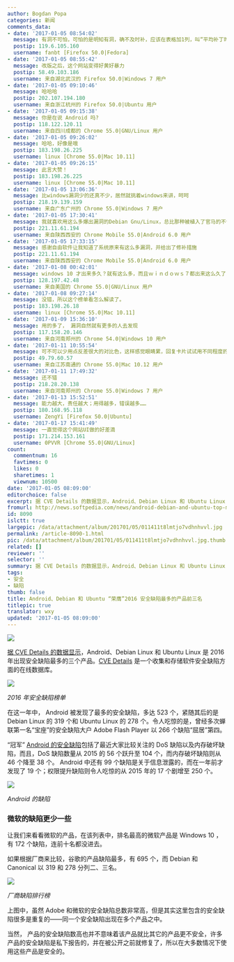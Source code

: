 ```yaml
---
author: Bogdan Popa
categories: 新闻
comments_data:
- date: '2017-01-05 08:54:02'
  message: 有洞不可怕，可怕的是明知有洞，确不及时补，应该在表格加1列，叫“平均补丁时间”……
  postip: 119.6.105.160
  username: fanbt [Firefox 50.0|Fedora]
- date: '2017-01-05 08:55:42'
  message: 改版之后，这个网站变得好黄好暴力
  postip: 58.49.103.186
  username: 来自湖北武汉的 Firefox 50.0|Windows 7 用户
- date: '2017-01-05 09:10:46'
  message: 哈哈哈
  postip: 202.107.194.180
  username: 来自浙江杭州的 Firefox 50.0|Ubuntu 用户
- date: '2017-01-05 09:15:38'
  message: 你是在说 Android 吗?
  postip: 118.122.120.11
  username: 来自四川成都的 Chrome 55.0|GNU/Linux 用户
- date: '2017-01-05 09:26:02'
  message: 哈哈，好像是哦
  postip: 183.198.26.225
  username: linux [Chrome 55.0|Mac 10.11]
- date: '2017-01-05 09:26:15'
  message: 此言大赞！
  postip: 183.198.26.225
  username: linux [Chrome 55.0|Mac 10.11]
- date: '2017-01-05 13:06:36'
  message: 比windows漏洞少的还真不少，居然就挑着windows来讲，呵呵
  postip: 218.19.139.159
  username: 来自广东广州的 Chrome 55.0|Windows 7 用户
- date: '2017-01-05 17:30:41'
  message: 我就喜欢用这么多爆出漏洞的Debian Gnu/Linux，总比那种被植入了官马的不告诉你有漏洞的系统好一点点
  postip: 221.11.61.194
  username: 来自陕西西安的 Chrome Mobile 55.0|Android 6.0 用户
- date: '2017-01-05 17:33:15'
  message: 感谢自由软件让我知道了系统原来有这么多漏洞，并给出了修补措施
  postip: 221.11.61.194
  username: 来自陕西西安的 Chrome Mobile 55.0|Android 6.0 用户
- date: '2017-01-08 00:42:01'
  message: windows 10 才出来多久？就有这么多，而且ｗｉｎｄｏｗｓ７都出来这么久了，还有这么多漏洞．你能说它比linux或者安卓安全？
  postip: 128.197.42.48
  username: 来自美国的 Chrome 55.0|GNU/Linux 用户
- date: '2017-01-08 09:27:14'
  message: 没错，所以这个榜单看怎么解读了。
  postip: 183.198.26.18
  username: linux [Chrome 55.0|Mac 10.11]
- date: '2017-01-09 15:36:10'
  message: 用的多了， 漏洞自然就有更多的人去发现
  postip: 117.158.20.146
  username: 来自河南郑州的 Chrome 54.0|Windows 10 用户
- date: '2017-01-11 10:55:54'
  message: 可不可以少用点反差很大的对比色，这样感觉眼睛累，回复卡片试试用不同程度的灰色或者浅蓝色比较舒服。虽然出来的效果会很“性冷淡”。
  postip: 49.79.60.57
  username: 来自江苏南通的 Chrome 55.0|Mac 10.12 用户
- date: '2017-01-11 17:49:32'
  message: 还不错
  postip: 218.28.20.138
  username: 来自河南郑州的 Chrome 55.0|Windows 7 用户
- date: '2017-01-13 15:52:51'
  message: 能力越大，责任越大；用得越多，错误越多……
  postip: 180.168.95.118
  username: ZengYi [Firefox 50.0|Ubuntu]
- date: '2017-01-17 15:41:49'
  message: 一直觉得这个网站UI做的好差滴
  postip: 171.214.153.161
  username: 0PVVR [Chrome 55.0|GNU/Linux]
count:
  commentnum: 16
  favtimes: 0
  likes: 0
  sharetimes: 1
  viewnum: 10500
date: '2017-01-05 08:09:00'
editorchoice: false
excerpt: 据 CVE Details 的数据显示，Android、Debian Linux 和 Ubuntu Linux 是 2016 年出现安全缺陷最多的三个产品。
fromurl: http://news.softpedia.com/news/android-debian-and-ubuntu-top-most-vulnerable-products-chart-in-2016-511514.shtml
id: 8090
islctt: true
largepic: /data/attachment/album/201701/05/011411t8lmtjo7vdhnhvvl.jpg
permalink: /article-8090-1.html
pic: /data/attachment/album/201701/05/011411t8lmtjo7vdhnhvvl.jpg.thumb.jpg
related: []
reviewer: ''
selector: ''
summary: 据 CVE Details 的数据显示，Android、Debian Linux 和 Ubuntu Linux 是 2016 年出现安全缺陷最多的三个产品。
tags:
- 安全
- 缺陷
thumb: false
title: Android、Debian 和 Ubuntu “荣膺”2016 安全缺陷最多的产品前三名
titlepic: true
translator: wxy
updated: '2017-01-05 08:09:00'
---
```


![](/data/attachment/album/201701/05/011411t8lmtjo7vdhnhvvl.jpg)


[据 CVE Details 的数据显示](https://www.cvedetails.com/top-50-products.php?year=2016)，Android、Debian Linux 和 Ubuntu Linux 是 2016 年出现安全缺陷最多的三个产品。[CVE Details](https://www.cvedetails.com/) 是一个收集和存储软件安全缺陷方面的在线数据库。


![](/data/attachment/album/201701/05/003636gsnegppn5ntwesm5.jpg)


*2016 年安全缺陷榜单*


在这一年中， Android 被发现了最多的安全缺陷，多达 523 个，紧随其后的是 Debian Linux 的 319 个和 Ubuntu Linux 的 278 个。令人吃惊的是，曾经多次蝉联第一名“宝座”的安全缺陷大户 Adobe Flash Player 以 266 个缺陷“屈居”第四。


“冠军” [Android 的安全缺陷](https://www.cvedetails.com/product/19997/Google-Android.html?vendor_id=1224)包括了最近大家比较关注的 DoS 缺陷以及内存破坏缺陷，而且，DoS 缺陷数量从 2015 的 56 个跃升至 104 个，而内存破坏缺陷则从 46 个降至 38 个。 Android 中还有 99 个缺陷是关于信息泄露的，而在一年前才发现了 19 个；权限提升缺陷则令人吃惊的从 2015 年的 17 个剧增至 250 个。


![](/data/attachment/album/201701/05/005345j9wucjpc2aijiiu7.jpg)


*Android 的缺陷*


### 微软的缺陷更少一些


让我们来看看微软的产品，在该列表中，排名最高的微软产品是 Windows 10 ，有 172 个缺陷，连前十名都没进去。


如果根据厂商来比较，谷歌的产品缺陷最多，有 695 个，而 Debian 和 Canonical 以 319 和 278 分列二、三名。


![](/data/attachment/album/201701/05/010303dfvng2l62eyil884.jpg)


*厂商缺陷排行榜*


上图中，虽然 Adobe 和微软的安全缺陷总数非常高，但是其实这里包含的安全缺陷很多是重复的——同一个安全缺陷出现在多个产品之中。


当然， 产品的安全缺陷数高也并不意味着该产品就比其它的产品更不安全，许多产品的安全缺陷是私下报告的，并在被公开之前就修复了，所以在大多数情况下使用这些产品是安全的。